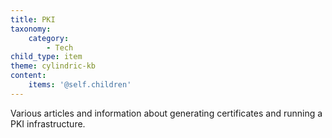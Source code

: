 ```yaml
---
title: PKI
taxonomy:
    category:
        - Tech
child_type: item
theme: cylindric-kb
content:
    items: '@self.children'
---
```


Various articles and information about generating certificates and running a PKI infrastructure.